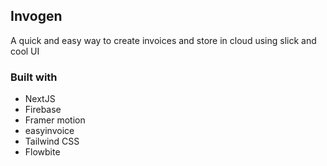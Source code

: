 ## Invogen

A quick and easy way to create invoices and store in cloud using slick and cool UI

### Built with

- NextJS
- Firebase
- Framer motion
- easyinvoice
- Tailwind CSS
- Flowbite
